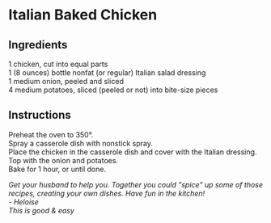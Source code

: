 # Italian Baked Chicken

## Ingredients
1 chicken, cut into equal parts  
1 (8 ounces) bottle nonfat (or regular) Italian salad dressing  
1 medium onion, peeled and sliced  
4 medium potatoes, sliced (peeled or not) into bite-size pieces  

## Instructions
Preheat the oven to 350&deg;.  
Spray a casserole dish with nonstick spray.  
Place the chicken in the casserole dish and cover with the Italian dressing.  
Top with the onion and potatoes.  
Bake for 1 hour, or until done.  

*Get your husband to help you. Together you could "spice" up some of those recipes, creating your own dishes. Have fun in the kitchen!*  
*- Heloise*  
*This is good & easy*  